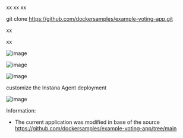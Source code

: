 xx
xx
xx

  git clone https://github.com/dockersamples/example-voting-app.git

xx

xx


![image](https://github.com/user-attachments/assets/f6b6c1e7-3344-4ac0-9d2c-afcd8670ef90)




![image](https://github.com/user-attachments/assets/7f9ce5f2-d7e0-465b-860b-c78ad9453b8c)



![image](https://github.com/user-attachments/assets/b362fcf8-f431-42ae-b8b9-fe47eb5a232b)

customize the Instana Agent deployment

![image](https://github.com/user-attachments/assets/49814c57-bf3b-47bd-81ae-7c87418b588c)

Information:

- The current application was modified in base of the source https://github.com/dockersamples/example-voting-app/tree/main 
